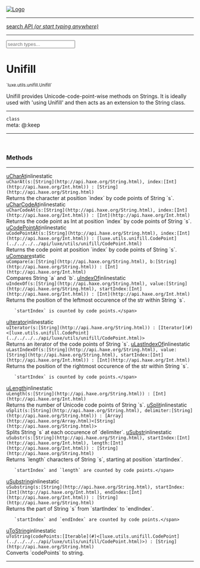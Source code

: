
[![Logo](../../../../images/logo.png)](../../../../api/index.html)

<hr/>
<a href="#" id="search_bar" onclick="return;"><div> search API <em>(or start typing anywhere)</em> </div></a>
<hr/>

<script src="../../../../js/omnibar.js"> </script>
<link rel="stylesheet" type="text/css" href="../../../../css/omnibar.css" media="all">

<div id="omnibar"> <a href="#" onclick="return" id="omnibar_close"></a> <input id="omnibar_text" type="text" placeholder="search types..."></input></div>
<script  id="typelist" data-relpath="../../../../" data-types="Luxe,luxe.AppConfig,luxe.Audio,luxe.Camera,luxe.Color,luxe.ColorHSL,luxe.ColorHSV,luxe.Component,luxe.Core,luxe.Cursor,luxe.Debug,luxe.DebugError,luxe.Draw,luxe.EmitHandler,luxe.Emitter,luxe.Entity,luxe.Events,luxe.Game,luxe.GamepadEvent,luxe.GamepadEventType,luxe.HandlerList,luxe.ID,luxe.IO,luxe.Input,luxe.InputEvent,luxe.InputType,luxe.InteractState,luxe.Key,luxe.KeyEvent,luxe.Log,luxe.Matrix,luxe.ModState,luxe.MouseButton,luxe.MouseEvent,luxe.NineSlice,luxe.Objects,luxe.Physics,luxe.PhysicsEngine,luxe.ProjectionType,luxe.Quaternion,luxe.Rectangle,luxe.Scan,luxe.Scene,luxe.Screen,luxe.SizeMode,luxe.Sound,luxe.Sprite,luxe.Tag,luxe.Text,luxe.TextAlign,luxe.TextEvent,luxe.TextEventType,luxe.Timer,luxe.TouchEvent,luxe.Transform,luxe.Vec,luxe.Vector,luxe.Visual,luxe.WindowEvent,luxe.WindowEventData,luxe.WindowEventType,luxe._Emitter.EmitNode,luxe._Events.EventConnection,luxe._Events.EventObject,luxe._Input.MouseButton_Impl_,luxe._Log.LogError,luxe._NineSlice.Slice,luxe.components.Components,luxe.debug.BatcherDebugView,luxe.debug.DebugInspectorOptions,luxe.debug.DebugView,luxe.debug.Inspector,luxe.debug.ProfilerDebugView,luxe.debug.RenderStats,luxe.debug.StatsDebugView,luxe.debug.TraceDebugView,luxe.debug._ProfilerDebugView.ProfilerBar,luxe.debug._ProfilerDebugView.ProfilerValue,luxe.macros.BuildVersion,luxe.options.BatcherOptions,luxe.options.BitmapFontOptions,luxe.options.CameraOptions,luxe.options.CircleGeometryOptions,luxe.options.ColorOptions,luxe.options.ComponentOptions,luxe.options.DrawArcOptions,luxe.options.DrawBoxOptions,luxe.options.DrawCircleOptions,luxe.options.DrawLineOptions,luxe.options.DrawNgonOptions,luxe.options.DrawPlaneOptions,luxe.options.DrawRectangleOptions,luxe.options.DrawRingOptions,luxe.options.DrawTextureOptions,luxe.options.EntityOptions,luxe.options.GeometryOptions,luxe.options.LineGeometryOptions,luxe.options.LuxeCameraOptions,luxe.options.NineSliceOptions,luxe.options.PlaneGeometryOptions,luxe.options.QuadGeometryOptions,luxe.options.RectangleGeometryOptions,luxe.options.RenderProperties,luxe.options.SpriteOptions,luxe.options.TextOptions,luxe.options.TransformProperties,luxe.options.VisualOptions,luxe.options._DrawOptions.DrawOptions,luxe.options._FontOptions.FontOptions,luxe.resource.DataResource,luxe.resource.JSONResource,luxe.resource.Resource,luxe.resource.ResourceStats,luxe.resource.ResourceType,luxe.resource.Resources,luxe.resource.SoundResource,luxe.resource.TextResource,luxe.resource._Resource.ResourceType_Impl_,luxe.structural.BalancedBST,luxe.structural.BalancedBSTNode,luxe.structural.BalancedBSTTraverseMethod,luxe.structural.OrderedMap,luxe.structural.OrderedMapIterator,luxe.structural._BalancedBST.NodeColor,luxe.tween.Actuate,luxe.tween.BezierPath,luxe.tween.ComponentPath,luxe.tween.IComponentPath,luxe.tween.LinearPath,luxe.tween.MotionPath,luxe.tween.ObjectHash,luxe.tween.RotationPath,luxe.tween._Actuate.TweenTimer,luxe.tween.actuators.GenericActuator,luxe.tween.actuators.IGenericActuator,luxe.tween.actuators.MethodActuator,luxe.tween.actuators.MotionPathActuator,luxe.tween.actuators.PropertyDetails,luxe.tween.actuators.PropertyPathDetails,luxe.tween.actuators.SimpleActuator,luxe.tween.easing.IEasing,luxe.tween.easing.Quad,luxe.tween.easing.QuadEaseIn,luxe.tween.easing.QuadEaseInOut,luxe.tween.easing.QuadEaseOut,luxe.utils.GeometryUtils,luxe.utils.Maths,luxe.utils.Random,luxe.utils.Utils,luxe.utils.unifill.CodePoint,luxe.utils.unifill.CodePointIter,luxe.utils.unifill.Exception,luxe.utils.unifill.InternalEncoding,luxe.utils.unifill.InternalEncodingIter,luxe.utils.unifill.Unicode,luxe.utils.unifill.Unifill,luxe.utils.unifill.Utf,luxe.utils.unifill.Utf8,luxe.utils.unifill._CodePoint.CodePoint_Impl_,luxe.utils.unifill._InternalEncoding.UtfX,luxe.utils.unifill._Utf8.StringU8,luxe.utils.unifill._Utf8.StringU8_Impl_,luxe.utils.unifill._Utf8.Utf8Impl,phoenix.BatchGroup,phoenix.BatchState,phoenix.Batcher,phoenix.BatcherKey,phoenix.BitmapFont,phoenix.BlendEquation,phoenix.BlendMode,phoenix.Camera,phoenix.Character,phoenix.Circle,phoenix.ClampType,phoenix.Color,phoenix.ColorHSL,phoenix.ColorHSV,phoenix.ComponentOrder,phoenix.FOVType,phoenix.FilterType,phoenix.FontInfo,phoenix.Matrix,phoenix.MatrixTransform,phoenix.PrimitiveType,phoenix.ProjectionType,phoenix.Quaternion,phoenix.Ray,phoenix.Rectangle,phoenix.RenderPath,phoenix.RenderState,phoenix.RenderTexture,phoenix.Renderer,phoenix.RendererStats,phoenix.Shader,phoenix.Spatial,phoenix.TextAlign,phoenix.Texture,phoenix.Transform,phoenix.Uniform,phoenix.UniformType,phoenix.Vec,phoenix.Vector,phoenix._Batcher.BlendEquation_Impl_,phoenix._Batcher.BlendMode_Impl_,phoenix._Batcher.PrimitiveType_Impl_,phoenix._BitmapFont.Parser,phoenix._BitmapFont.TextAlign_Impl_,phoenix._Renderer.DefaultShader,phoenix._Renderer.DefaultShaders,phoenix._Shader.Location,phoenix._Shader.UniformType_Impl_,phoenix._Vector.ComponentOrder_Impl_,phoenix._Vector.Vec_Impl_,phoenix.geometry.ArcGeometry,phoenix.geometry.CircleGeometry,phoenix.geometry.CompositeGeometry,phoenix.geometry.EvTextGeometry,phoenix.geometry.Geometry,phoenix.geometry.GeometryKey,phoenix.geometry.GeometryState,phoenix.geometry.LineGeometry,phoenix.geometry.PackedQuad,phoenix.geometry.PackedQuadOptions,phoenix.geometry.PlaneGeometry,phoenix.geometry.QuadGeometry,phoenix.geometry.QuadPackGeometry,phoenix.geometry.RectangleGeometry,phoenix.geometry.RingGeometry,phoenix.geometry.TextGeometry,phoenix.geometry.TextGeometryOptions,phoenix.geometry.TextureCoord,phoenix.geometry.TextureCoordSet,phoenix.geometry.Vertex,phoenix.geometry._TextGeometry.EvTextGeometry_Impl_,phoenix.utils.Rendering"></script>


<h1>Unifill</h1>
<small>`luxe.utils.unifill.Unifill`</small>

Unifill provides Unicode-code-point-wise methods on Strings. It is
   ideally used with 'using Unifill' and then acts as an extension to
   the String class.

<hr/>

`class`<br/><span class="meta">
meta: @:keep</span>

<hr/>


&nbsp;
&nbsp;






<h3>Methods</h3> <hr/><span class="method apipage">
            <a name="uCharAt"><a class="lift" href="#uCharAt">uCharAt</a></a><span class="inline-block static">inline</span><span class="inline-block static">static</span><div class="clear"></div>
            <code class="signature apipage">uCharAt(s:[String](http://api.haxe.org/String.html)<span></span>, index:[Int](http://api.haxe.org/Int.html)<span></span>) : [String](http://api.haxe.org/String.html)</code><br/><span class="small_desc_flat">Returns the character at position `index` by code points of String `s`.</span>


</span>
<span class="method apipage">
            <a name="uCharCodeAt"><a class="lift" href="#uCharCodeAt">uCharCodeAt</a></a><span class="inline-block static">inline</span><span class="inline-block static">static</span><div class="clear"></div>
            <code class="signature apipage">uCharCodeAt(s:[String](http://api.haxe.org/String.html)<span></span>, index:[Int](http://api.haxe.org/Int.html)<span></span>) : [Int](http://api.haxe.org/Int.html)</code><br/><span class="small_desc_flat">Returns the code point as Int at position `index` by code points of String `s`.</span>


</span>
<span class="method apipage">
            <a name="uCodePointAt"><a class="lift" href="#uCodePointAt">uCodePointAt</a></a><span class="inline-block static">inline</span><span class="inline-block static">static</span><div class="clear"></div>
            <code class="signature apipage">uCodePointAt(s:[String](http://api.haxe.org/String.html)<span></span>, index:[Int](http://api.haxe.org/Int.html)<span></span>) : [luxe.utils.unifill.CodePoint](../../../../api/luxe/utils/unifill/CodePoint.html)</code><br/><span class="small_desc_flat">Returns the code point at position `index` by code points of String `s`.</span>


</span>
<span class="method apipage">
            <a name="uCompare"><a class="lift" href="#uCompare">uCompare</a></a><span class="inline-block static">static</span><div class="clear"></div>
            <code class="signature apipage">uCompare(a:[String](http://api.haxe.org/String.html)<span></span>, b:[String](http://api.haxe.org/String.html)<span></span>) : [Int](http://api.haxe.org/Int.html)</code><br/><span class="small_desc_flat">Compares String `a` and `b`.</span>


</span>
<span class="method apipage">
            <a name="uIndexOf"><a class="lift" href="#uIndexOf">uIndexOf</a></a><span class="inline-block static">inline</span><span class="inline-block static">static</span><div class="clear"></div>
            <code class="signature apipage">uIndexOf(s:[String](http://api.haxe.org/String.html)<span></span>, value:[String](http://api.haxe.org/String.html)<span></span>, startIndex:[Int](http://api.haxe.org/Int.html)<span></span>) : [Int](http://api.haxe.org/Int.html)</code><br/><span class="small_desc_flat">Returns the position of the leftmost occurence of the str within String `s`.

       `startIndex` is counted by code points.</span>


</span>
<span class="method apipage">
            <a name="uIterator"><a class="lift" href="#uIterator">uIterator</a></a><span class="inline-block static">inline</span><span class="inline-block static">static</span><div class="clear"></div>
            <code class="signature apipage">uIterator(s:[String](http://api.haxe.org/String.html)<span></span>) : [Iterator](#)&lt;[luxe.utils.unifill.CodePoint](../../../../api/luxe/utils/unifill/CodePoint.html)&gt;</code><br/><span class="small_desc_flat">Returns an iterator of the code points of String `s`.</span>


</span>
<span class="method apipage">
            <a name="uLastIndexOf"><a class="lift" href="#uLastIndexOf">uLastIndexOf</a></a><span class="inline-block static">inline</span><span class="inline-block static">static</span><div class="clear"></div>
            <code class="signature apipage">uLastIndexOf(s:[String](http://api.haxe.org/String.html)<span></span>, value:[String](http://api.haxe.org/String.html)<span></span>, startIndex:[Int](http://api.haxe.org/Int.html)<span></span>) : [Int](http://api.haxe.org/Int.html)</code><br/><span class="small_desc_flat">Returns the position of the rightmost occurence of the str within String `s`.

       `startIndex` is counted by code points.</span>


</span>
<span class="method apipage">
            <a name="uLength"><a class="lift" href="#uLength">uLength</a></a><span class="inline-block static">inline</span><span class="inline-block static">static</span><div class="clear"></div>
            <code class="signature apipage">uLength(s:[String](http://api.haxe.org/String.html)<span></span>) : [Int](http://api.haxe.org/Int.html)</code><br/><span class="small_desc_flat">Returns the number of Unicode code points of String `s`.</span>


</span>
<span class="method apipage">
            <a name="uSplit"><a class="lift" href="#uSplit">uSplit</a></a><span class="inline-block static">inline</span><span class="inline-block static">static</span><div class="clear"></div>
            <code class="signature apipage">uSplit(s:[String](http://api.haxe.org/String.html)<span></span>, delimiter:[String](http://api.haxe.org/String.html)<span></span>) : [Array](http://api.haxe.org/Array.html)&lt;[String](http://api.haxe.org/String.html)&gt;</code><br/><span class="small_desc_flat">Splits String `s` at each occurence of `delimiter`.</span>


</span>
<span class="method apipage">
            <a name="uSubstr"><a class="lift" href="#uSubstr">uSubstr</a></a><span class="inline-block static">inline</span><span class="inline-block static">static</span><div class="clear"></div>
            <code class="signature apipage">uSubstr(s:[String](http://api.haxe.org/String.html)<span></span>, startIndex:[Int](http://api.haxe.org/Int.html)<span></span>, length:[Int](http://api.haxe.org/Int.html)<span></span>) : [String](http://api.haxe.org/String.html)</code><br/><span class="small_desc_flat">Returns `length` characters of String `s`, starting at position `startIndex`.

       `startIndex` and `length` are counted by code points.</span>


</span>
<span class="method apipage">
            <a name="uSubstring"><a class="lift" href="#uSubstring">uSubstring</a></a><span class="inline-block static">inline</span><span class="inline-block static">static</span><div class="clear"></div>
            <code class="signature apipage">uSubstring(s:[String](http://api.haxe.org/String.html)<span></span>, startIndex:[Int](http://api.haxe.org/Int.html)<span></span>, endIndex:[Int](http://api.haxe.org/Int.html)<span></span>) : [String](http://api.haxe.org/String.html)</code><br/><span class="small_desc_flat">Returns the part of String `s` from `startIndex` to `endIndex`.

       `startIndex` and `endIndex` are counted by code points.</span>


</span>
<span class="method apipage">
            <a name="uToString"><a class="lift" href="#uToString">uToString</a></a><span class="inline-block static">inline</span><span class="inline-block static">static</span><div class="clear"></div>
            <code class="signature apipage">uToString(codePoints:[Iterable](#)&lt;[luxe.utils.unifill.CodePoint](../../../../api/luxe/utils/unifill/CodePoint.html)&gt;<span></span>) : [String](http://api.haxe.org/String.html)</code><br/><span class="small_desc_flat">Converts `codePoints` to string.</span>


</span>



<hr/>

&nbsp;
&nbsp;
&nbsp;
&nbsp;